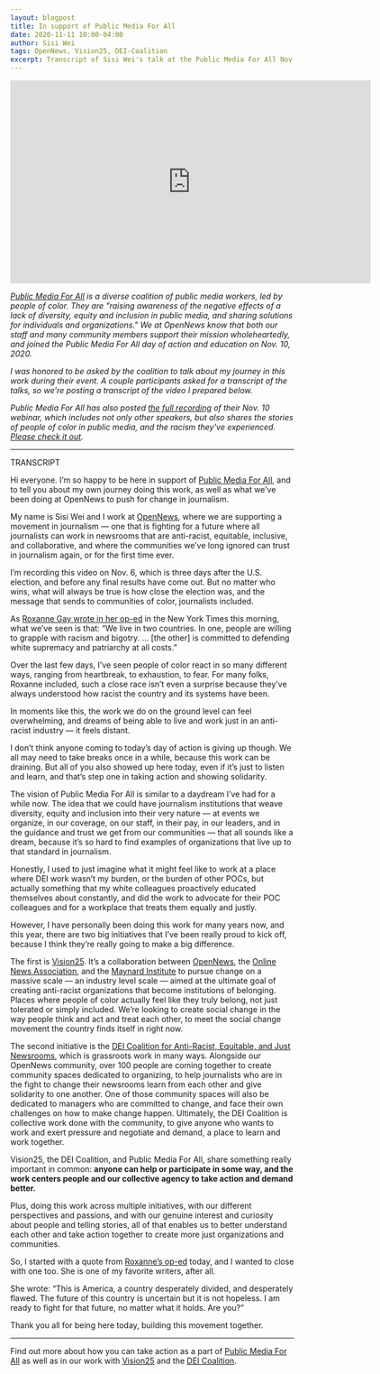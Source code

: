 ```yaml
---
layout: blogpost
title: In support of Public Media For All
date: 2020-11-11 10:00-04:00
author: Sisi Wei
tags: OpenNews, Vision25, DEI-Coalition
excerpt: Transcript of Sisi Wei's talk at the Public Media For All Nov. 10 day of action and education.
---
```


<iframe src="https://player.vimeo.com/video/477761175" width="640" height="360" frameborder="0" allow="autoplay; fullscreen" allowfullscreen alt="Video of Sisi Wei, prepared for Public Media For All's day of action and education."></iframe>

<i>[Public Media For All](https://www.publicmediaforall.com/) is a diverse coalition of public media workers, led by people of color. They are "raising awareness of the negative effects of a lack of diversity, equity and inclusion in public media, and sharing solutions for individuals and organizations." We at OpenNews know that both our staff and many community members support their mission wholeheartedly, and joined the Public Media For All day of action and education on Nov. 10, 2020.</i>

<i>I was honored to be asked by the coalition to talk about my journey in this work during their event. A couple participants asked for a transcript of the talks, so we're posting a transcript of the video I prepared below.</i>

<i>Public Media For All has also posted [the full recording](https://fb.watch/1HL9d8BBlo/) of their Nov. 10 webinar, which includes not only other speakers, but also shares the stories of people of color in public media, and the racism they've experienced. [Please check it out](https://fb.watch/1HL9d8BBlo/).</i> 

<hr>
TRANSCRIPT

Hi everyone. I’m so happy to be here in support of [Public Media For All](https://www.publicmediaforall.com/), and to tell you about my own journey doing this work, as well as what we’ve been doing at OpenNews to push for change in journalism.

My name is Sisi Wei and I work at [OpenNews](http://opennews.org/), where we are supporting a movement in journalism — one that is fighting for a future where all journalists can work in newsrooms that are anti-racist, equitable, inclusive, and collaborative, and where the communities we’ve long ignored can trust in journalism again, or for the first time ever.

I’m recording this video on Nov. 6, which is three days after the U.S. election, and before any final results have come out. But no matter who wins, what will always be true is how close the election was, and the message that sends to communities of color, journalists included.

As [Roxanne Gay wrote in her op-ed](https://www.nytimes.com/2020/11/05/opinion/trump-supporters-election-2020.html) in the New York Times this morning, what we’ve seen is that: “We live in two countries. In one, people are willing to grapple with racism and bigotry. … [the other] is committed to defending white supremacy and patriarchy at all costs.”

Over the last few days, I’ve seen people of color react in so many different ways, ranging from heartbreak, to exhaustion, to fear. For many folks, Roxanne included, such a close race isn’t even a surprise because they’ve always understood how racist the country and its systems have been.

In moments like this, the work we do on the ground level can feel overwhelming, and dreams of being able to live and work just in an anti-racist industry — it feels distant. 

I don’t think anyone coming to today’s day of action is giving up though. We all may need to take breaks once in a while, because this work can be draining. But all of you also showed up here today, even if it’s just to listen and learn, and that’s step one in taking action and showing solidarity. 

The vision of Public Media For All is similar to a daydream I’ve had for a while now. The idea that we could have journalism institutions that weave diversity, equity and inclusion into their very nature — at events we organize, in our coverage, on our staff, in their pay, in our leaders, and in the guidance and trust we get from our communities — that all sounds like a dream, because it’s so hard to find examples of organizations that live up to that standard in journalism.

Honestly, I used to just imagine what it might feel like to work at a place where DEI work wasn’t my burden, or the burden of other POCs, but actually something that my white colleagues proactively educated themselves about constantly, and did the work to advocate for their POC colleagues and for a workplace that treats them equally and justly.

However, I have personally been doing this work for many years now, and this year, there are two big initiatives that I’ve been really proud to kick off, because I think they’re really going to make a big difference.

The first is [Vision25](2020-10-01-vision25-building-racial-equity-in-newsrooms). It’s a collaboration between [OpenNews](https://opennews.org/blog/moving-far-beyond-diversity-how-vision25-came-together/), the [Online News Association](https://journalists.org/), and the [Maynard Institute](https://mije.org/) to pursue change on a massive scale — an industry level scale — aimed at the ultimate goal of creating anti-racist organizations that become institutions of belonging. Places where people of color actually feel like they truly belong, not just tolerated or simply included. We’re looking to create social change in the way people think and act and treat each other, to meet the social change movement the country finds itself in right now.

The second initiative is the [DEI Coalition for Anti-Racist, Equitable, and Just Newsrooms](/what/community/dei-coalition), which is grassroots work in many ways. Alongside our OpenNews community, over 100 people are coming together to create community spaces dedicated to organizing, to help journalists who are in the fight to change their newsrooms learn from each other and give solidarity to one another. One of those community spaces will also be dedicated to managers who are committed to change, and face their own challenges on how to make change happen. Ultimately, the DEI Coalition is collective work done with the community, to give anyone who wants to work and exert pressure and negotiate and demand, a place to learn and work together.

Vision25, the DEI Coalition, and Public Media For All, share something really important in common: **anyone can help or participate in some way, and the work centers people and our collective agency to take action and demand better.**

Plus, doing this work across multiple initiatives, with our different perspectives and passions, and with our genuine interest and curiosity about people and telling stories, all of that enables us to better understand each other and take action together to create more just organizations and communities.

So, I started with a quote from [Roxanne’s op-ed](https://www.nytimes.com/2020/11/05/opinion/trump-supporters-election-2020.html) today, and I wanted to close with one too. She is one of my favorite writers, after all.

She wrote: “This is America, a country desperately divided, and desperately flawed. The future of this country is uncertain but it is not hopeless. I am ready to fight for that future, no matter what it holds. Are you?”

Thank you all for being here today, building this movement together.

<hr>

Find out more about how you can take action as a part of [Public Media For All](https://www.publicmediaforall.com/) as well as in our work with [Vision25](2020-10-01-vision25-building-racial-equity-in-newsrooms) and the [DEI Coalition](/what/community/dei-coalition).
